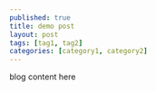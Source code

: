 ```yaml
---
published: true
title: demo post
layout: post
tags: [tag1, tag2]
categories: [category1, category2]
---
```


blog content here
